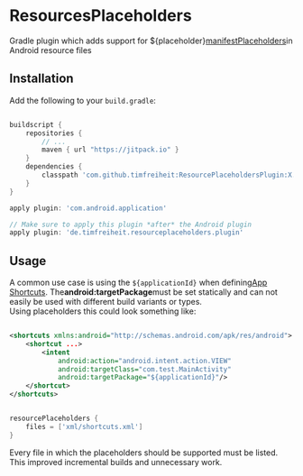ResourcesPlaceholders
======

Gradle plugin which adds support for ${placeholder}[manifestPlaceholders](https://developer.android.com/studio/build/manifest-build-variables.html)in Android resource files   

Installation
------------

Add the following to your `build.gradle`:

```gradle

buildscript {
    repositories {
        // ...
        maven { url "https://jitpack.io" }
    }
    dependencies {
        classpath 'com.github.timfreiheit:ResourcePlaceholdersPlugin:X.X.X'
    }
}

apply plugin: 'com.android.application'

// Make sure to apply this plugin *after* the Android plugin
apply plugin: 'de.timfreiheit.resourceplaceholders.plugin'

```

Usage
------------

A common use case is using the ``` ${applicationId} ``` when defining[App Shortcuts](https://developer.android.com/preview/shortcuts.html).
The**android:targetPackage**must be set statically and can not easily be used with different build variants or types.  
Using placeholders this could look something like:

```xml

<shortcuts xmlns:android="http://schemas.android.com/apk/res/android">
    <shortcut ...>
        <intent
            android:action="android.intent.action.VIEW"
            android:targetClass="com.test.MainActivity"
            android:targetPackage="${applicationId}"/>
    </shortcut>
</shortcuts>

```

```gradle

resourcePlaceholders {
    files = ['xml/shortcuts.xml']
}

```

Every file in which the placeholders should be supported must be listed.
This improved incremental builds and unnecessary work.
